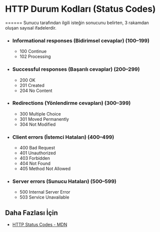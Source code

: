 # HTTP Durum Kodları (Status Codes) 
======
Sunucu tarafından ilgili isteğin sonucunu belirten, 3 rakamdan oluşan sayısal ifadelerdir. 

- ### Informational responses (Bidirimsel cevaplar) (100–199)  
	- 100 Continue
	- 102 Processing
- ### Successful responses (Başarılı cevaplar) (200–299) 
	- 200 OK
	- 201 Created
	- 204 No Content
- ### Redirections (Yönlendirme cevapları) (300–399) 
	- 300 Multiple Choice
	- 301 Moved Permanently
	- 304 Not Modified
- ### Client errors (İstemci Hataları) (400–499) 
	- 400 Bad Request
	- 401 Unauthorized
	- 403 Forbidden
	- 404 Not Found
	- 405 Method Not Allowed
- ### Server errors (Sunucu Hataları) (500–599) 
	- 500 Internal Server Error
	- 503 Service Unavailable

## Daha Fazlası İçin
- [HTTP Status Codes - MDN](https://developer.mozilla.org/en-US/docs/Web/HTTP/Status#information_responses)
